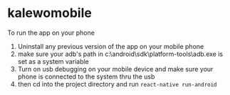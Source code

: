 # kalewomobile

To run the app on your phone
1) Uninstall any previous version of the app on your mobile phone
2)  make sure your adb's path in c:\android\sdk\platform-tools\adb.exe is set as a system variable
3) Turn on usb debugging on your mobile device and make sure your phone is connected to the system thru the usb
4) then cd into the project directory and run `react-native run-android`
